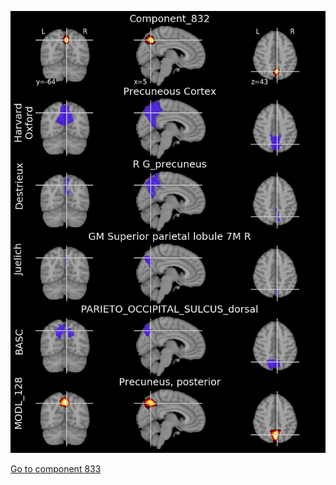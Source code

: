 


![832](preliminary/832.jpg "Component 832")

[Go to component 833](https://parietal-inria.github.io/MODL_atlas/1024/833 "Component 833")